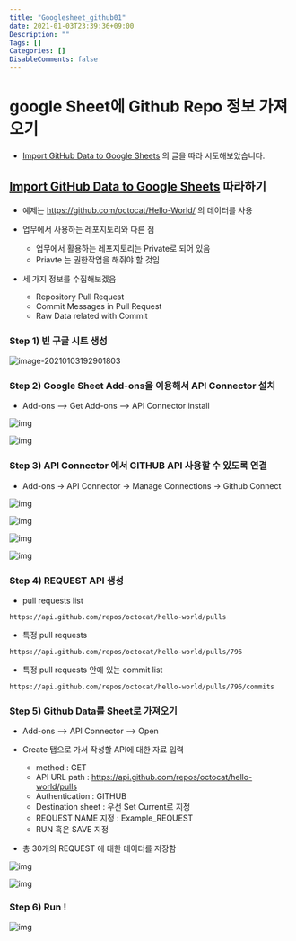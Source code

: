 ```yaml
---
title: "Googlesheet_github01"
date: 2021-01-03T23:39:36+09:00
Description: ""
Tags: []
Categories: []
DisableComments: false
---
```

# google Sheet에 Github Repo 정보 가져오기

- [Import GitHub Data to Google Sheets](https://mixedanalytics.com/knowledge-base/access-github-data-in-google-sheets/) 의 글을 따라 시도해보았습니다.


## [Import GitHub Data to Google Sheets](https://mixedanalytics.com/knowledge-base/access-github-data-in-google-sheets/) 따라하기

- 예제는 https://github.com/octocat/Hello-World/ 의 데이터를 사용

- 업무에서 사용하는 레포지토리와 다른 점

  - 업무에서 활용하는 레포지토리는 Private로 되어 있음
  - Priavte 는 권한작업을 해줘야 할 것임

  

- 세 가지 정보를 수집해보겠음

  - Repository Pull Request
  - Commit Messages in Pull Request
  - Raw Data related with Commit



### Step 1) 빈 구글 시트 생성

![image-20210103192901803](https://i.imgur.com/0Wo9m7M.png)

### Step 2) Google Sheet Add-ons을 이용해서 API Connector 설치

- Add-ons --> Get Add-ons --> API Connector install

![img](https://i.imgur.com/RNYKaRr.png)

![img](https://i.imgur.com/erqqdLD.png)

### Step 3) API Connector 에서 GITHUB API 사용할 수 있도록 연결

- Add-ons -> API Connector -> Manage Connections -> Github Connect

![img](https://i.imgur.com/W34pttr.png)

![img](https://i.imgur.com/ImQ0PAx.png)

![img](https://i.imgur.com/K4tmKSn.png)

![img](https://i.imgur.com/2GML3xh.png)



### Step 4) REQUEST API 생성

- pull requests list

```shell
https://api.github.com/repos/octocat/hello-world/pulls
```

- 특정 pull requests

```
https://api.github.com/repos/octocat/hello-world/pulls/796
```

- 특정 pull requests 안에 있는 commit list

```
https://api.github.com/repos/octocat/hello-world/pulls/796/commits
```





### Step 5) Github Data를 Sheet로 가져오기

- Add-ons --> API Connector --> Open

- Create 탭으로 가서 작성할 API에 대한 자료 입력
  - method : GET
  - API URL path : https://api.github.com/repos/octocat/hello-world/pulls
  - Authentication : GITHUB
  - Destination sheet : 우선 Set Current로 지정
  - REQUEST NAME 지정 : Example_REQUEST
  - RUN 혹은 SAVE 지정

- 총 30개의 REQUEST 에 대한 데이터를 저장함

![img](https://i.imgur.com/sbTbgMd.png)

![img](https://i.imgur.com/9dLqi6d.png)



### Step 6) Run ! 

![img](https://i.imgur.com/YeasdAd.png)